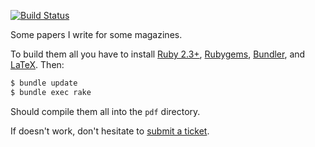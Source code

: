 [![Build Status](https://travis-ci.org/yegor256/articles.svg)](https://travis-ci.org/yegor256/articles)

Some papers I write for some magazines.

To build them all you have to install
[Ruby 2.3+](https://www.ruby-lang.org/en/documentation/installation/),
[Rubygems](https://rubygems.org/pages/download),
[Bundler](https://bundler.io/),
and [LaTeX](https://www.latex-project.org/get/).
Then:

```bash
$ bundle update
$ bundle exec rake
```

Should compile them all into the `pdf` directory.

If doesn't work, don't hesitate to
[submit a ticket](https://github.com/yegor256/articles/issues).
